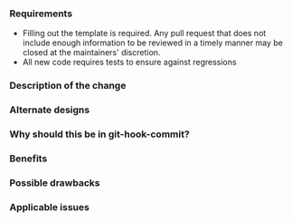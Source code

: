 ### Requirements

* Filling out the template is required. Any pull request that does not include enough information to be reviewed in a timely manner may be closed at the maintainers' discretion.
* All new code requires tests to ensure against regressions

### Description of the change

<!--

We must be able to understand the design of your change from this description. If we can't get a good idea of what the code will be doing from the description here, the pull request may be closed at the maintainers' discretion. Keep in mind that the maintainer reviewing this PR may not be familiar with or have worked with the code here recently, so please walk us through the concepts.

-->

### Alternate designs

<!-- Explain what other alternates were considered and why the proposed version was selected -->

### Why should this be in git-hook-commit?

<!-- Explain why this functionality should be in git-hook-commit -->

### Benefits

<!-- What benefits will be realized by the code change? -->

### Possible drawbacks

<!-- What are the possible side-effects or negative impacts of the code change? -->

### Applicable issues

<!-- Enter any applicable Issues here -->
